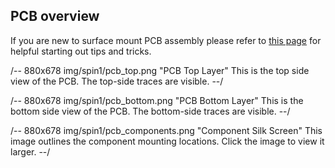 
## PCB overview

If you are new to surface mount PCB assembly please refer to [this page](#http://todo) for helpful starting out tips and tricks. 

/-- 880x678 img/spin1/pcb_top.png "PCB Top Layer"
This is the top side view of the PCB. The top-side traces are visible.
--/

/-- 880x678 img/spin1/pcb_bottom.png "PCB Bottom Layer"
This is the bottom side view of the PCB. The bottom-side traces are visible.
--/

/-- 880x678 img/spin1/pcb_components.png "Component Silk Screen"
This image outlines the component mounting locations. Click the image to view it larger.
--/
